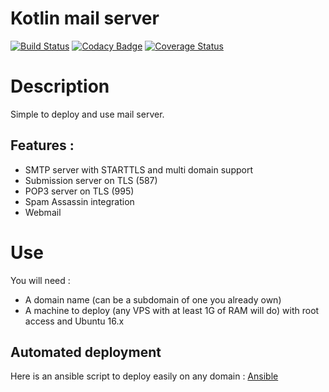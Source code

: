 # Kotlin mail server

[![Build Status](https://travis-ci.org/Peyphour/kotlin_smtp_server.svg?branch=master)](https://travis-ci.org/Peyphour/kotlin_smtp_server)  [![Codacy Badge](https://api.codacy.com/project/badge/Grade/1b9fe75f951d44b68b6e0f5d9353fba7)](https://www.codacy.com/app/Peyphour/kotlin_smtp_server?utm_source=github.com&utm_medium=referral&utm_content=Peyphour/kotlin_smtp_server&utm_campaign=badger)  [![Coverage Status](https://coveralls.io/repos/github/Peyphour/kotlin_smtp_server/badge.svg?branch=master)](https://coveralls.io/github/Peyphour/kotlin_smtp_server?branch=master)

# Description
Simple to deploy and use mail server.

## Features :
- SMTP server with STARTTLS and multi domain support
- Submission server on TLS (587)
- POP3 server on TLS (995)
- Spam Assassin integration
- Webmail
# Use
You will need : 
- A domain name (can be a subdomain of one you already own)
- A machine to deploy (any VPS with at least 1G of RAM will do) with root access and Ubuntu 16.x

## Automated deployment
Here is an ansible script to deploy easily on any domain : [Ansible](https://github.com/Peyphour/AnsibleCollection/blob/master/mail.yml)
